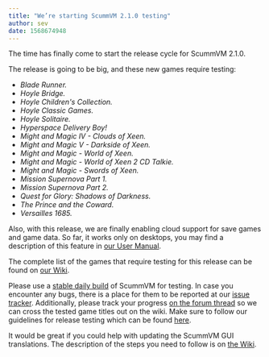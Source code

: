 ```yaml
---
title: "We’re starting ScummVM 2.1.0 testing"
author: sev
date: 1568674948
---
```


The time has finally come to start the release cycle for ScummVM 2.1.0.

The release is going to be big, and these new games require testing:

*   *Blade Runner.*
*   *Hoyle Bridge.*
*   *Hoyle Children's Collection.*
*   *Hoyle Classic Games.*
*   *Hoyle Solitaire.*
*   *Hyperspace Delivery Boy!*
*   *Might and Magic IV - Clouds of Xeen.*
*   *Might and Magic V - Darkside of Xeen.*
*   *Might and Magic - World of Xeen.*
*   *Might and Magic - World of Xeen 2 CD Talkie.*
*   *Might and Magic - Swords of Xeen.*
*   *Mission Supernova Part 1.*
*   *Mission Supernova Part 2.*
*   *Quest for Glory: Shadows of Darkness.*
*   *The Prince and the Coward.*
*   *Versailles 1685.*

Also, with this release, we are finally enabling cloud support for save games and game data. So far, it works only on desktops, you may find a description of this feature in [our User Manual](https://wiki.scummvm.org/index.php?title=User_Manual/Using_Cloud_and_LAN_features).

The complete list of the games that require testing for this release can be found on [our Wiki](https://wiki.scummvm.org/index.php?title=Release_Testing/2.1.0).

Please use a [stable daily build](https://buildbot.scummvm.org/builds.html) of ScummVM for testing. In case you encounter any bugs, there is a place for them to be reported at our [issue tracker](https://bugs.scummvm.org/). Additionally, please track your progress [on the forum thread](https://forums.scummvm.org/viewtopic.php?f=1&t=14945) so we can cross the tested game titles out on the wiki. Make sure to follow our guidelines for release testing which can be found [here](https://wiki.scummvm.org/index.php?title=Release_Testing).

It would be great if you could help with updating the ScummVM GUI translations. The description of the steps you need to follow is on [the Wiki](https://wiki.scummvm.org/index.php?title=HOWTO-Translate_ScummVM_GUI).
